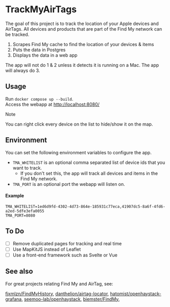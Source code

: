 # TrackMyAirTags

The goal of this project is to track the location of your Apple devices and AirTags.
All devices and products that are part of the Find My network can be tracked.

1. Scrapes Find My cache to find the location of your devices & items
2. Puts the data in Postgres
3. Displays the data in a web app

The app will not do 1 & 2 unless it detects it is running on a Mac.
The app will always do 3.

## Usage

Run `docker compose up --build`.  
Access the webapp at <http://localhost:8080/>

> [!NOTE]
> You can right click every device on the list to hide/show it on the map.

## Environment
You can set the following environment variables to configure the app.

* `TMA_WHITELIST` is an optional comma separated list of device ids that you want to track.
  * If you don't set this, the app will track all devices and items in the Find My network.
* `TMA_PORT` is an optional port the webapp will listen on.

#### Example
```dotenv
TMA_WHITELIST=1ed6d9fd-4302-4d73-864e-185931c77eca,41907dc5-8a6f-4fd6-a2ed-5dfe3efa0055
TMA_PORT=8080
```

## To Do
- [ ] Remove duplicated pages for tracking and real time
- [ ] Use MapKitJS instead of Leaflet
- [ ] Use a front-end framework such as Svelte or Vue

## See also

For great projects relating Find My and AirTag, see:

[fjxmlzn/FindMyHistory](https://github.com/fjxmlzn/FindMyHistory),
[danthelion/airtag-locator](https://github.com/danthelion/airtag-locator),
[hatomist/openhaystack-grafana](https://github.com/hatomist/openhaystack-grafana),
[seemoo-lab/openhaystack](https://github.com/seemoo-lab/openhaystack),
[biemster/FindMy](https://github.com/biemster/FindMy),
